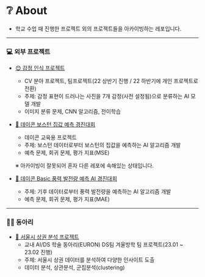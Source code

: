 # **❔ About**
- 학교 수업 때 진행한 프로젝트 외의 프로젝트들을 아카이빙하는 레포입니다.

----------------------------------------------------------------------------------------------------
### **💻 외부 프로젝트**
- [😊 감정 인식 프로젝트](https://github.com/chasubeen/Projects/tree/main/FacialExpression)
  - CV 분야 프로젝트, 팀프로젝트(22 상반기 진행 / 22 하반기에 개인 프로젝트로 전환)
  - 주제: 감정 표현이 드러나는 사진을 7개 감정(사전 설정됨)으로 분류하는 AI 모델 개발
  - 이미지 분류 문제, CNN 알고리즘, 전이학습

- [🏡 데이콘 보스턴 집값 예측 경진대회](https://github.com/chasubeen/python_selfstudy/tree/master/dacon/exercise/boston)
  - 데이콘 교육용 프로젝트
  - 주제: 보스턴 데이터로부터 보스턴의 집값을 예측하는 AI 알고리즘 개발
  - 예측 문제, 회귀 문제, 평가 지표(MSE)  
  
  ※ 아카이빙이 잘못되어 혼자 다른 레포에 속해있는 상태입니다.
  
- [🎡 데이콘 Basic 풍력 발전량 예측 AI 경진대회](https://github.com/chasubeen/Projects/tree/main/dacon/contest/basic/wind)
  - 주제: 기후 데이터로부터 풍력 발전량을 예측하는 AI 알고리즘 개발
  - 예측 문제, 회귀 문제, 평가 지표(MAE)

----------------------------------------------------------------------------------------------------
### **🙋‍♀️ 동아리**
- [🥣 서울시 상권 분석 프로젝트](https://github.com/chasubeen/Projects/tree/main/Commercial)
  - 교내 AI/DS 학술 동아리(EURON) DS팀 겨울방학 팀 프로젝트(23.01 ~ 23.02 진행)
  - 주제: 서울시 상권 데이터를 분석하여 다양한 인사이트 도출
  - 데이터 분석, 상관분석, 군집분석(clustering)
